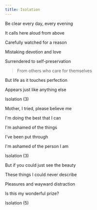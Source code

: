 ```yaml
---
title: Isolation
---
```


Be clear every day, every evening

It calls here aloud from above

Carefully watched for a reason

Mistaking devotion and love

Surrendered to self-preservation

>From others who care for themselves

But life as it touches perfection

Appears just like anything else



Isolation (3)

Mother, I tried, please believe me

I'm doing the best that I can

I'm ashamed of the things

I've been put through

I'm ashamed of the person I am



Isolation (3)

But if you could just see the beauty

These things I could never describe

Pleasures and wayward distraction

Is this my wonderful prize?

Isolation (5)



